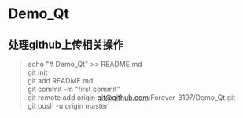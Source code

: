 # Demo_Qt
## 处理github上传相关操作
> echo "# Demo_Qt" >> README.md<br/>
git init<br/>
git add README.md<br/>
git commit -m "first commit"<br/>
git remote add origin git@github.com:Forever-3197/Demo_Qt.git<br/>
git push -u origin master<br/>
